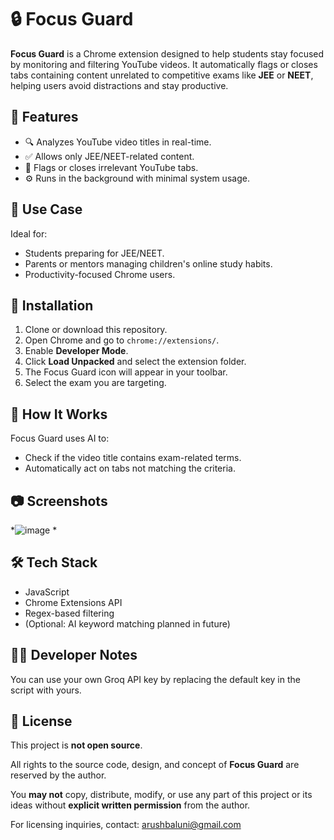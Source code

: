 # 🔒 Focus Guard

**Focus Guard** is a Chrome extension designed to help students stay focused by monitoring and filtering YouTube videos. It automatically flags or closes tabs containing content unrelated to competitive exams like **JEE** or **NEET**, helping users avoid distractions and stay productive.

## 🎯 Features

- 🔍 Analyzes YouTube video titles in real-time.
- ✅ Allows only JEE/NEET-related content.
- 🚫 Flags or closes irrelevant YouTube tabs.
- ⚙️ Runs in the background with minimal system usage.

## 🧠 Use Case

Ideal for:
- Students preparing for JEE/NEET.
- Parents or mentors managing children's online study habits.
- Productivity-focused Chrome users.

## 🚀 Installation

1. Clone or download this repository.
2. Open Chrome and go to `chrome://extensions/`.
3. Enable **Developer Mode**.
4. Click **Load Unpacked** and select the extension folder.
5. The Focus Guard icon will appear in your toolbar.
6. Select the exam you are targeting. 

## 📝 How It Works

Focus Guard uses AI to:
- Check if the video title contains exam-related terms.
- Automatically act on tabs not matching the criteria.


## 📷 Screenshots

*![image](https://github.com/user-attachments/assets/34ef6616-7e1a-4268-9d23-e93a2eec513c)
*

## 🛠️ Tech Stack

- JavaScript
- Chrome Extensions API
- Regex-based filtering
- (Optional: AI keyword matching planned in future)

## 🐱‍💻 Developer Notes

You can use your own Groq API key by replacing the default key in the script with yours.


## 📄 License

This project is **not open source**.

All rights to the source code, design, and concept of **Focus Guard** are reserved by the author.

You **may not** copy, distribute, modify, or use any part of this project or its ideas without **explicit written permission** from the author.

For licensing inquiries, contact: arushbaluni@gmail.com


